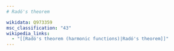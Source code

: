 ```yaml
---
# Radó's theorem

wikidata: Q973359
msc_classification: "43"
wikipedia_links:
  - "[[Radó's theorem (harmonic functions)|Radó's theorem]]"
---
```

